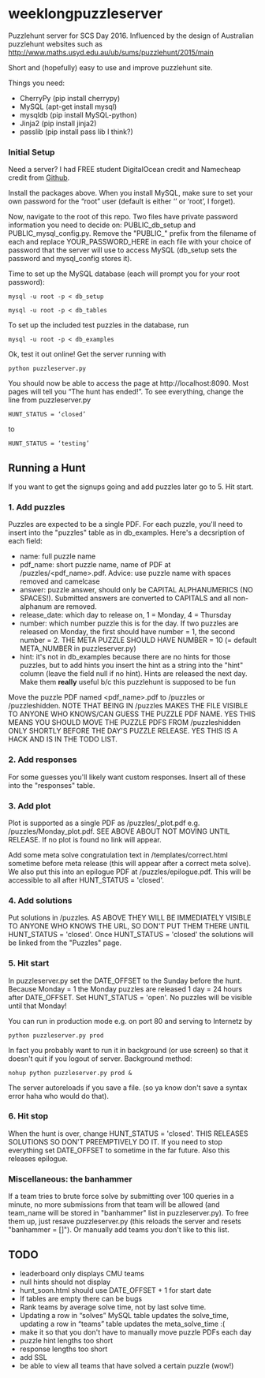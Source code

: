 # weeklongpuzzleserver
Puzzlehunt server for SCS Day 2016.
Influenced by the design of Australian puzzlehunt websites such as http://www.maths.usyd.edu.au/ub/sums/puzzlehunt/2015/main

Short and (hopefully) easy to use and improve puzzlehunt site.

Things you need:
- CherryPy (pip install cherrypy)
- MySQL (apt-get install mysql)
- mysqldb (pip install MySQL-python)
- Jinja2 (pip install jinja2)
- passlib (pip install pass lib I think?)

### Initial Setup

Need a server? I had FREE student DigitalOcean credit and Namecheap credit from [Github](https://education.github.com/pack).

Install the packages above. When you install MySQL, make sure to set your own password for the “root” user (default is either ‘’ or ‘root’, I forget). 

Now,  navigate to the root of this repo. Two files have private password information you need to decide on: PUBLIC_db_setup and PUBLIC_mysql_config.py. Remove the "PUBLIC_" prefix from the filename of each and replace YOUR_PASSWORD_HERE in each file with your choice of password that the server will use to access MySQL (db_setup sets the password and mysql_config stores it).

Time to set up the MySQL database (each will prompt you for your root password):


```
mysql -u root -p < db_setup

mysql -u root -p < db_tables
```

To set up the included test puzzles in the database, run
```
mysql -u root -p < db_examples
```

Ok, test it out online! Get the server running with

```
python puzzleserver.py
```

You should now be able to access the page at http://localhost:8090. Most pages will tell you “The hunt has ended!”. To see everything, change the line from puzzleserver.py

```
HUNT_STATUS = ‘closed’
```
to

```
HUNT_STATUS = ‘testing’
```

## Running a Hunt

If you want to get the signups going and add puzzles later go to 5. Hit start.

### 1. Add puzzles

Puzzles are expected to be a single PDF. For each puzzle, you'll need to insert into the "puzzles" table as in db_examples. Here's a decsription of each field: 
 - name: full puzzle name
 - pdf_name: short puzzle name, name of PDF at /puzzles/<pdf_name>.pdf. Advice: use puzzle name with spaces removed and camelcase
 - answer: puzzle answer, should only be CAPITAL ALPHANUMERICS (NO SPACES!). Submitted answers are converted to CAPITALS and all non-alphanum are removed.
 - release_date: which day to release on, 1 = Monday, 4 = Thursday
 - number: which number puzzle this is for the day. If two puzzles are released on Monday, the first should have number = 1, the second number = 2. THE META PUZZLE SHOULD HAVE NUMBER = 10 (= default META_NUMBER in puzzleserver.py)
 - hint: it's not in db_examples because there are no hints for those puzzles, but to add hints you insert the hint as a string into the "hint" column (leave the field null if no hint). Hints are released the next day. Make them **really** useful b/c this puzzlehunt is supposed to be fun

Move the puzzle PDF named <pdf_name>.pdf to /puzzles or /puzzleshidden. NOTE THAT BEING IN /puzzles MAKES THE FILE VISIBLE TO ANYONE WHO KNOWS/CAN GUESS THE PUZZLE PDF NAME. YES THIS MEANS YOU SHOULD MOVE THE PUZZLE PDFS FROM /puzzleshidden ONLY SHORTLY BEFORE THE DAY'S PUZZLE RELEASE. YES THIS IS A HACK AND IS IN THE TODO LIST.

### 2. Add responses

For some guesses you'll likely want custom responses. Insert all of these into the "responses" table.

### 3. Add plot

Plot is supported as a single PDF as /puzzles/<day>_plot.pdf e.g. /puzzles/Monday_plot.pdf. SEE ABOVE ABOUT NOT MOVING UNTIL RELEASE. If no plot is found no link will appear.

Add some meta solve congratulation text in /templates/correct.html sometime before meta release (this will appear after a correct meta solve). We also put this into an epilogue PDF at /puzzles/epilogue.pdf. This will be accessible to all after HUNT_STATUS = 'closed'.

### 4. Add solutions

Put solutions in /puzzles. AS ABOVE THEY WILL BE IMMEDIATELY VISIBLE TO ANYONE WHO KNOWS THE URL, SO DON'T PUT THEM THERE UNTIL HUNT_STATUS = 'closed'. Once HUNT_STATUS = 'closed' the solutions will be linked from the "Puzzles" page.

### 5. Hit start

In puzzleserver.py set the DATE_OFFSET to the Sunday before the hunt. Because Monday = 1 the Monday puzzles are released 1 day = 24 hours after DATE_OFFSET. Set HUNT_STATUS = 'open'. No puzzles will be visible until that Monday!

You can run in production mode e.g. on port 80 and serving to Internetz by 
```
python puzzleserver.py prod
```

In fact you probably want to run it in background (or use screen) so that it doesn't quit if you logout of server. Background method:
```
nohup python puzzleserver.py prod &
```

The server autoreloads if you save a file. (so ya know don't save a syntax error haha who would do that).

### 6. Hit stop

When the hunt is over, change HUNT_STATUS = 'closed'. THIS RELEASES SOLUTIONS SO DON'T PREEMPTIVELY DO IT. If you need to stop everything set DATE_OFFSET to sometime in the far future. Also this releases epilogue. 

### Miscellaneous: the banhammer

If a team tries to brute force solve by submitting over 100 queries in a minute, no more submissions from that team will be allowed (and team_name will be stored in "banhammer" list in puzzleserver.py). To free them up, just resave puzzleserver.py (this reloads the server and resets "banhammer = []"). Or manually add teams you don't like to this list.

## TODO
- leaderboard only displays CMU teams
- null hints should not display
- hunt_soon.html should use DATE_OFFSET + 1 for start date
- If tables are empty there can be bugs
- Rank teams by average solve time, not by last solve time. 
- Updating a row in “solves” MySQL table updates the solve_time, updating a row in “teams” table updates the meta_solve_time :(
- make it so that you don't have to manually move puzzle PDFs each day
- puzzle hint lengths too short
- response lengths too short
- add SSL
- be able to view all teams that have solved a certain puzzle (wow!)



